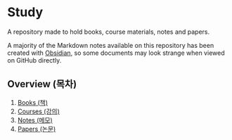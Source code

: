 # Study

A repository made to hold books, course materials, notes and papers.

A majority of the Markdown notes available on this repository has been created with [Obsidian](https://obsidian.md/), so some documents may look strange when viewed on GitHub directly.

## Overview (목차)

1. [Books (책)](https://github.com/Henesys/Study/tree/main/Books%20(%EC%B1%85))
2. [Courses (강의)](https://github.com/Henesys/Study/tree/main/Courses%20(%EA%B0%95%EC%9D%98))
3. [Notes (메모)](https://github.com/Henesys/Study/tree/main/Notes%20(%EB%A9%94%EB%AA%A8))
4. [Papers (논문)](https://github.com/Henesys/Study/tree/main/Papers%20(%EB%85%BC%EB%AC%B8))
